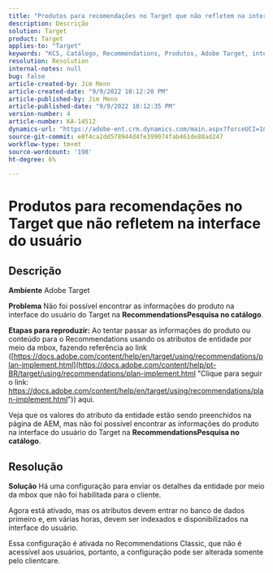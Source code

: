 ```yaml
---
title: "Produtos para recomendações no Target que não refletem na interface do usuário"
description: Descrição
solution: Target
product: Target
applies-to: "Target"
keywords: "KCS, Catálogo, Recommendations, Produtos, Adobe Target, interface do usuário, informações, pesquisa"
resolution: Resolution
internal-notes: null
bug: false
article-created-by: Jim Menn
article-created-date: "9/9/2022 10:12:20 PM"
article-published-by: Jim Menn
article-published-date: "9/9/2022 10:12:35 PM"
version-number: 4
article-number: KA-14512
dynamics-url: "https://adobe-ent.crm.dynamics.com/main.aspx?forceUCI=1&pagetype=entityrecord&etn=knowledgearticle&id=8c8b7b73-8c30-ed11-9db1-0022480866ad"
source-git-commit: e8f4ca2dd578944d4fe399074fab461de88ad247
workflow-type: tm+mt
source-wordcount: '198'
ht-degree: 6%

---
```


# Produtos para recomendações no Target que não refletem na interface do usuário

## Descrição


<b>Ambiente</b>
Adobe Target

<b>Problema</b>
Não foi possível encontrar as informações do produto na interface do usuário do Target na <b>Recommendations</b><b>Pesquisa no catálogo</b>.

<b>Etapas para reproduzir:</b>
Ao tentar passar as informações do produto ou conteúdo para o Recommendations usando os atributos de entidade por meio da mbox, fazendo referência ao link ([https://docs.adobe.com/content/help/en/target/using/recommendations/plan-implement.html](https://docs.adobe.com/content/help/pt-BR/target/using/recommendations/plan-implement.html "Clique para seguir o link: https://docs.adobe.com/content/help/en/target/using/recommendations/plan-implement.html")) aqui.


Veja que os valores do atributo da entidade estão sendo preenchidos na página de AEM, mas não foi possível encontrar as informações do produto na interface do usuário do Target na <b>Recommendations</b><b>Pesquisa no catálogo</b>.


## Resolução


<b>Solução</b>
Há uma configuração para enviar os detalhes da entidade por meio da mbox que não foi habilitada para o cliente.

Agora está ativado, mas os atributos devem entrar no banco de dados primeiro e, em várias horas, devem ser indexados e disponibilizados na interface do usuário.

Essa configuração é ativada no Recommendations Classic, que não é acessível aos usuários, portanto, a configuração pode ser alterada somente pelo clientcare.
